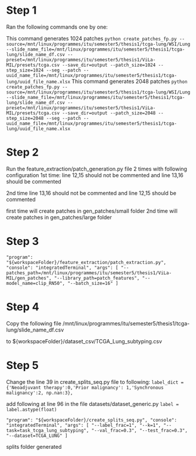 # Step 1
Ran the following commands one by one:

This command generates 1024 patches
`
python create_patches_fp.py --source=/mnt/linux/programmes/itu/semester5/thesis1/tcga-lung/WSI/Lung --slide_name_file=/mnt/linux/programmes/itu/semester5/thesis1/tcga-lung/slide_name_df.csv --preset=/mnt/linux/programmes/itu/semester5/thesis1/ViLa-MIL/presets/tcga.csv --save_dir=output --patch_size=1024 --step_size=1024 --seg --patch --uuid_name_file=/mnt/linux/programmes/itu/semester5/thesis1/tcga-lung/uuid_file_name.xlsx
`
This command generates 2048 patches
`
python create_patches_fp.py --source=/mnt/linux/programmes/itu/semester5/thesis1/tcga-lung/WSI/Lung --slide_name_file=/mnt/linux/programmes/itu/semester5/thesis1/tcga-lung/slide_name_df.csv --preset=/mnt/linux/programmes/itu/semester5/thesis1/ViLa-MIL/presets/tcga.csv --save_dir=output --patch_size=2048 --step_size=2048 --seg --patch --uuid_name_file=/mnt/linux/programmes/itu/semester5/thesis1/tcga-lung/uuid_file_name.xlsx
`

# Step 2
Run the feature_extraction/patch_generation.py file 2 times with following configuration
1st time:
line 12,15 should not be commented and line 13,16 should be commented

2nd time
line 13,16 should not be commented and line 12,15 should be commented

first time will create patches in gen_patches/small folder
2nd time will create patches in gen_patches/large folder


# Step 3
`
"program": "${workspaceFolder}/feature_extraction/patch_extraction.py",
"console": "integratedTerminal",
"args": [
    "--patches_path=/mnt/linux/programmes/itu/semester5/thesis1/ViLa-MIL/gen_patches",
    "--library_path=patch_features",
    "--model_name=clip_RN50",
    "--batch_size=16"
]
`

# Step 4

Copy the following file
/mnt/linux/programmes/itu/semester5/thesis1/tcga-lung/slide_name_df.csv

to  ${workspaceFolder}/dataset_csv/TCGA_Lung_subtyping.csv

# Step 5
Change the line 39 in create_splits_seq.py file to following:
`
label_dict = {'Neoadjuvant therapy':0,'Prior malignancy': 1,'Synchronous malignancy':2, np.nan:3},
`

add following at line 96 in the file datasets/dataset_generic.py
`
label = label.astype(float)
`

`
"program": "${workspaceFolder}/create_splits_seq.py",
"console": "integratedTerminal",
"args": [
    "--label_frac=1",
    "--k=1",
    "--task=task_tcga_lung_subtyping",
    "--val_frac=0.3",
    "--test_frac=0.3",
    "--dataset=TCGA_LUNG"
]
`

splits folder generated
